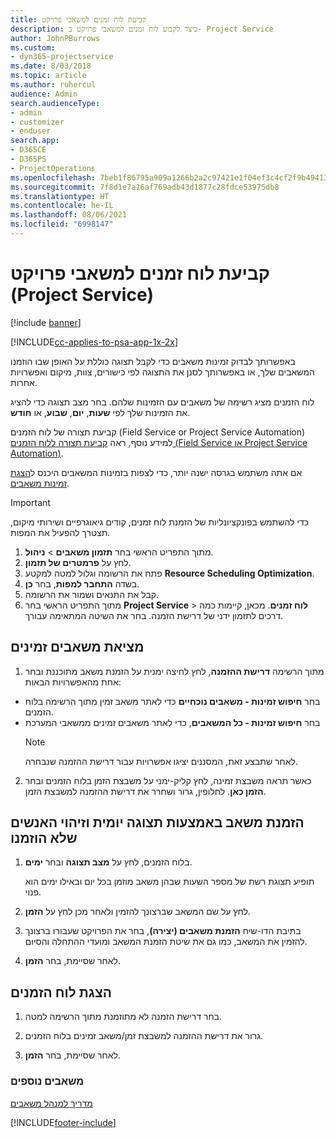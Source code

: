 ```yaml
---
title: ‏‫קביעת לוח זמנים למשאבי פרויקט
description: כיצד לקבוע לוח זמנים למשאבי פרויקט ב- Project Service
author: JohnPBurrows
ms.custom:
- dyn365-projectservice
ms.date: 8/03/2018
ms.topic: article
ms.author: ruhercul
audience: Admin
search.audienceType:
- admin
- customizer
- enduser
search.app:
- D365CE
- D365PS
- ProjectOperations
ms.openlocfilehash: 7beb1f86795a909a1266b2a2c97421e1f04ef3c4cf2f9b49413cd1382b0f2011
ms.sourcegitcommit: 7f8d1e7a16af769adb43d1877c28fdce53975db8
ms.translationtype: HT
ms.contentlocale: he-IL
ms.lasthandoff: 08/06/2021
ms.locfileid: "6998147"
---
```

# <a name="schedule-resources-for-a-project-project-service"></a>קביעת לוח זמנים למשאבי פרויקט (Project Service)

[!include [banner](../includes/psa-now-project-operations.md)]

[!INCLUDE[cc-applies-to-psa-app-1x-2x](../includes/cc-applies-to-psa-app-1x-2x.md)]

באפשרותך לבדוק זמינות משאבים כדי לקבל תצוגה כוללת על האופן שבו הוזמנו המשאבים שלך, או באפשרותך לסנן את התצוגה לפי כישורים, צוות, מיקום ואפשרויות אחרות.  
  
לוח הזמנים מציג רשימה של משאבים עם הזמינות שלהם. בחר מצב תצוגה כדי להציג את הזמינות שלך לפי **שעות**, **יום**, **שבוע**, או **חודש**.  
  
 קביעת תצורה של לוח הזמנים (Field Service or Project Service Automation) למידע נוסף, ראה [קביעת תצורה ללוח הזמנים (Field Service או Project Service Automation)](/dynamics365/field-service/configure-schedule-board).
  
אם אתה משתמש בגרסה ישנה יותר, כדי לצפות בזמינות המשאבים היכנס ל[הצגת זמינות משאבים](../psa/view-resource-availability.md).  

> [!IMPORTANT]
>  כדי להשתמש בפונקציונליות של הזמנת לוח זמנים, קודים גיאוגרפיים‬ ושירותי מיקום, תצטרך להפעיל את המפות.  
> 
> 1. מתוך התפריט הראשי בחר **תזמון משאבים** > **ניהול**.  
> 2. לחץ על **פרמטרים של תזמון**.  
> 3. פתח את הרשומה וגלול למטה למקטע **Resource Scheduling Optimization**.  
> 4. בשדה **התחבר למפות**, בחר **כן**.  
> 5. קבל את התנאים ושמור את הרשומה.  
> 6. מתוך התפריט הראשי בחר **Project Service** > **לוח זמנים**. מכאן, קיימות כמה דרכים לתזמון ידני של דרישת הזמנה. בחר את השיטה המתאימה עבורך.
  
## <a name="find-available-resources"></a>מציאת משאבים זמינים‬

1.  מתוך הרשימה **דרישת ההזמנה**, לחץ לחיצה ימנית על הזמנת משאב מתוכננת ובחר אחת מהאפשרויות הבאות:  
  
- בחר **חיפוש זמינות - משאבים נוכחיים** כדי לאתר משאב זמין מתוך הרשימה בלוח הזמנים.  
- בחר **חיפוש זמינות - כל המשאבים**, כדי לאתר משאבים זמינים ממשאבי המערכת  
   > [!NOTE]
   >  לאחר שתבצע זאת, המסננים יציגו אפשרויות עבור דרישת ההזמנה שנבחרה.  
  
2. כאשר תראה משבצת זמינה, לחץ קליק-ימני על משבצת הזמן בלוח הזמנים ובחר **הזמן כאן**. לחלופין, גרור ושחרר את דרישת ההזמנה למשבצת הזמן.  
  

## <a name="book-a-resource-using-the-daily-view-and-find-whos-under-booked"></a>הזמנת משאב באמצעות תצוגה יומית וזיהוי האנשים שלא הוזמנו
  
1.  בלוח הזמנים, לחץ על **מצב תצוגה** ובחר **ימים**.  
  
    תופיע תצוגת רשת של מספר השעות שבהן משאב מוזמן בכל יום ובאילו ימים הוא פנוי.  
  
2.  לחץ על שם המשאב שברצונך להזמין ולאחר מכן לחץ על **הזמן**.  
  
3.  בתיבת הדו-שיח **הזמנת משאבים (יצירה)**, בחר את הפרויקט שעבורו ברצונך להזמין את המשאב, כמו גם את שיטת הזמנת המשאב ומועדי ההתחלה והסיום.  
  
4.  לאחר שסיימת, בחר **הזמן**.  
  
## <a name="view-to-the-schedule-board"></a>הצגת לוח הזמנים
  
1.  בחר דרישת הזמנה לא מתוזמנת‬ מתוך הרשימה למטה.  
  
2.  גרור את דרישת ההזמנה למשבצת זמן/משאב זמינים בלוח הזמנים.  
  
3.  לאחר שסיימת, בחר **הזמן**.  
  
### <a name="additional-resources"></a>משאבים נוספים  
 [מדריך למנהל משאבים](../psa/resource-manager-guide.md)


[!INCLUDE[footer-include](../includes/footer-banner.md)]
